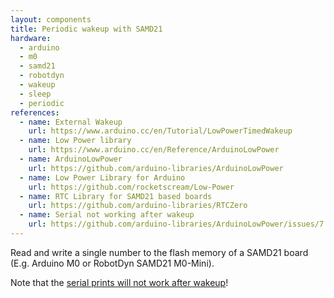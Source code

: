 ```yaml
---
layout: components
title: Periodic wakeup with SAMD21
hardware:
  - arduino
  - m0
  - samd21
  - robotdyn
  - wakeup
  - sleep
  - periodic
references:
  - name: External Wakeup
    url: https://www.arduino.cc/en/Tutorial/LowPowerTimedWakeup
  - name: Low Power library
    url: https://www.arduino.cc/en/Reference/ArduinoLowPower
  - name: ArduinoLowPower
    url: https://github.com/arduino-libraries/ArduinoLowPower
  - name: Low Power Library for Arduino
    url: https://github.com/rocketscream/Low-Power
  - name: RTC Library for SAMD21 based boards
    url: https://github.com/arduino-libraries/RTCZero
  - name: Serial not working after wakeup
    url: https://github.com/arduino-libraries/ArduinoLowPower/issues/7
---
```


Read and write a single number to the flash memory of a SAMD21 board (E.g. Arduino M0 or RobotDyn SAMD21 M0-Mini).

Note that the [serial prints will not work after wakeup](https://github.com/arduino-libraries/ArduinoLowPower/issues/7)!
